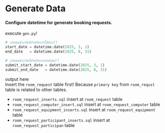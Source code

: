 # Generate Data
#### Configure datetime for generate booking requests.
execute `gen.py`!
```python
# กำหนดช่วงวันที่สำหรับการใช้ห้อง!!
start_date = datetime.date(2025, 3, 1)
end_date   = datetime.date(2025, 8, 31)

# กำหนดช่วงวันที่สำหรับการส่งคำขอ!!
submit_start_date = datetime.date(2025, 3, 1)
submit_end_date   = datetime.date(2025, 8, 31)
```
output here <br>
Insert the `room_request` table first! Because `primary key` from `room_requst` table is related to other tables.
- `room_request_inserts.sql` insert at `room_request` table
- `room_request_computer_insert.sql` insert at `room_request_computer` table
- `room_request_equipment_inserts.sql` insert at `room_request_equipment` table
- `room_request_participant_inserts.sql` insert at `room_request_participan` table
